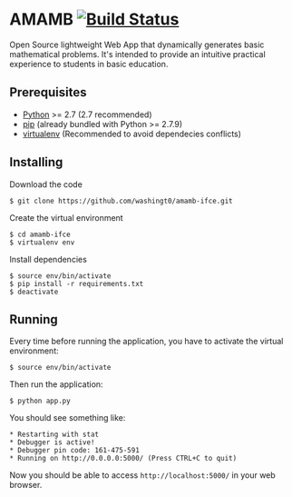 # AMAMB [![Build Status](https://travis-ci.org/washingt0/amamb-ifce.svg)](https://travis-ci.org/washingt0/amamb-ifce)

Open Source lightweight Web App that dynamically generates basic mathematical problems.
It's intended to provide an intuitive practical experience to students in basic education.

## Prerequisites

- [Python](https://www.python.org/) >= 2.7 (2.7 recommended)
- [pip](https://pip.pypa.io/en/stable/) (already bundled with Python >= 2.7.9)
- [virtualenv](https://virtualenv.readthedocs.org/en/latest/index.html) (Recommended to avoid dependecies conflicts)

## Installing

Download the code

    $ git clone https://github.com/washingt0/amamb-ifce.git

Create the virtual environment

    $ cd amamb-ifce
    $ virtualenv env

Install dependencies

    $ source env/bin/activate
    $ pip install -r requirements.txt
    $ deactivate

## Running

Every time before running the application, you have to activate the virtual environment:

    $ source env/bin/activate

Then run the application:

    $ python app.py

You should see something like:

    * Restarting with stat
    * Debugger is active!
    * Debugger pin code: 161-475-591
    * Running on http://0.0.0.0:5000/ (Press CTRL+C to quit)

Now you should be able to access `http://localhost:5000/` in your web browser.
